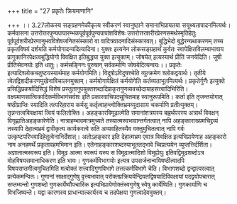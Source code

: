 +++
title = "27 प्रकृतेः क्रियमाणानि"

+++
।। 3.27लोकस्य सङ्ग्रहणमेकीकृत्य स्वीकरणं स्वानुष्ठाने समानाभिप्रायतया
सयूथ्यतापादनमित्यर्थः। कर्मवासना
उत्तरोत्तरपुण्यपापारम्भकपूर्वपूर्वपुण्यपापांशविशेषः
उत्तरोत्तरशरीरप्रेरणसमर्थस्मृतिहेतुः
पूर्वपूर्वशरीरप्रेरणानुभवविशेषजनितसंस्कारो वा वादित्रवादनादिसंस्कारवत्।
बुद्धिभेदो बुद्धेरन्यथाकरणम् तच्च प्रकृतविषयं दर्शयति
कर्मयोगादन्यदित्यादिना। युक्तः इत्यनेन लोकसङ्ग्रहार्थं कुर्वतः
स्वापेक्षितविलम्बाभावाय प्रागुक्तनिरपेक्षत्वबुद्धियोगो विवक्षित
इतिबुद्ध्या युक्त इत्युक्तम्। जोषयेत् इत्यस्यार्थ प्रीतिं जनयेदिति। जुषी
प्रीतिसेवनयोः इति धातुः। कर्मसङ्गिनः पुरुषान् सर्वकर्माणि
जोषयेदित्यन्वयः।। प्रकृतेः इत्यादिश्लोकचतुष्टयस्यार्थमाह
कर्मयोगमिति। विदुषोऽविदुषश्चेति व्युत्क्रमेण श्लोकद्वयार्थः। तृतीये
त्वेतद्विशदीकरणमुखेनाविचालनमुक्तम्। कर्मयोगापेक्षितं कर्मयोगेति
कर्तव्यताभूतमित्यर्थः। प्रकृतेर्गुणैः इत्युक्ते प्रसिद्धिप्रकर्षादिसिद्धं
विशेषं प्रस्तुतानुपयुक्तशब्दादिप्राकृतगुणव्यवच्छेदायाहसत्त्वादिभिरिति।
वक्ष्यमाणसात्विकादिकर्मविभागंसर्वशः इति प्रकारवाचिपदसूचितमाह
स्वानुरूपमिति। कर्ता इति तृजन्तयोगात् षष्ठीप्राप्तिः स्यादिति तत्परिहाराय
कर्मसु कर्तृत्वाहन्त्वोक्तिभ्रमव्युदासाय चकर्माणि प्रतीत्युक्तम्।
तृन्नन्तत्वविवक्षायां त्वियं फलितोक्तिः। अहङ्कारविमूढात्मेति
समानांशत्रयस्य बह्वर्थपरस्य अत्रार्थं विवक्षन् विगृह्णातिअहङ्कारेणेति।
नात्राहम्भावमात्रमुच्यते तस्यात्मस्वभावान्तर्गतत्वात् नापि
अहङ्काराख्यमचिद्द्रव्यं तस्यापि देहात्मभ्रमं द्वारीकृत्य कार्यकरत्वे सति
अव्यवहितस्यैव वक्तुमुचितत्वात् नापि गर्वः
उत्कृष्टपरिभवादिहेतुत्वेनानिर्देशात्। अतोऽहङ्कार इति देहात्मभ्रम एवात्र
विवक्षित इत्यभिप्रायेणाह अहङ्कारो नाम अनहमर्थे प्रकृतावहमभिमान इति।
एतेनाहङ्कारशब्दस्याभूततद्भावे च्विप्रत्ययेन
व्युप्तत्तिर्दर्शिता। अज्ञातात्मस्वरूप इति। विमूढ आत्मा स्वरूपं यस्य स
विमूढात्मादिशो विमुह्येयुः इतिवद्विमूढशब्दोऽत्र मोहविषयसमानाधिकरण इति
भावः। गुणकर्मविभागयोः इत्यत्र उपसर्जनान्वयिषष्ठीत्वादपि
विषयसप्तमीत्वमुचितमिति मत्वोक्तं सत्त्वादिगुणविभागे तत्तत्कर्मविभागे
चेति। विभागशब्दो द्वन्द्वात्परत्वात् प्रत्येकमन्वितः। गुणानां
साक्षाद्गुणेषु वृत्त्यभावात् परोक्तप्रक्रिययेन्द्रियतद्विषयादिविवक्षायां
पदद्वयोपचारात् सप्तम्यन्तो गुणशब्दो गुणकार्येष्वौपचारिक
इत्यभिप्रायेणोक्तंस्वगुणेषु स्वेषु कार्येष्विति। गुणकार्याणि च
विभजिष्यन्ते। यद्वा कारणस्य प्राधान्यात्कार्यस्य च तदपेक्षया
गुणत्वादेवमुक्तम्।
